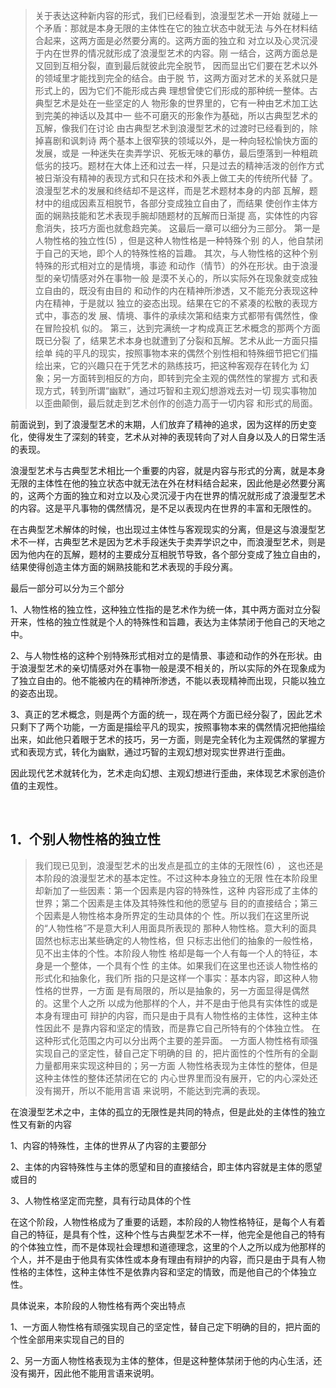 <blockquote data-pid="ygEthdG6">关于表达这种新内容的形式，我们已经看到，浪漫型艺术⼀开始 就碰上⼀个⽭盾：那就是本⾝⽆限的主体性在它的独⽴状态中就⽆法 与外在材料结合起来，这两⽅⾯是必然要分离的。这两⽅⾯的独⽴和 对⽴以及⼼灵沉浸于内在世界的情况就形成了浪漫型艺术的内容。刚 ⼀结合，这两⽅⾯总是⼜回到互相分裂，直到最后就彼此完全脱节， 因⽽显出它们要在艺术以外的领域⾥才能找到完全的结合。由于脱 节，这两⽅⾯对艺术的关系就只是形式上的，因为它们不能形成古典 理想曾使它们形成的那种统⼀整体。古典型艺术是处在⼀些坚定的⼈ 物形象的世界⾥的，它有⼀种由艺术加⼯达到完美的神话以及其中⼀ 些不可磨灭的形象作为基础，所以古典型艺术的⽡解，像我们在讨论 由古典型艺术到浪漫型艺术的过渡时已经看到的，除掉喜剧和讽刺诗 两个基本上很窄狭的领域以外，是⼀种向轻松愉快⽅⾯的发展，或是 ⼀种迷失在卖弄学识、死板⽆味的摹仿，最后堕落到⼀种粗疏低劣的技巧。题材在⼤体上还和过去⼀样，只是过去的精神活泼的创作⽅式 被⽇渐没有精神的表现⽅式和只在技术和外表上做⼯夫的传统所代替 了。浪漫型艺术的发展和终结却不是这样，⽽是艺术题材本⾝的内部 ⽡解，题材中的组成因素互相脱节，各部分变成独⽴⾃由了，⽽结果 使创作主体⽅⾯的娴熟技能和艺术表现⼿腕却随题材的⽡解⽽⽇渐提 ⾼，实体性的内容愈消失，技巧⽅⾯也就愈趋完美。 这最后⼀章可以细分为三部分。 第⼀是⼈物性格的独⽴性(5) ，但是这种⼈物性格是⼀种特殊个别 的⼈，他⾃禁闭于⾃⼰的天地，即个⼈的特殊性格的旨趣。 其次，与⼈物性格的这种个别特殊的形式相对⽴的是情境，事迹 和动作（情节）的外在形状。由于浪漫型的亲切情感对外在事物⼀般 是漠不关⼼的，所以实际外在现象就变成独⽴⾃由的，既没有由⽬的 和动作的内在精神所渗透，⼜不能充分表现这种内在精神，于是就以 独⽴的姿态出现。结果在它的不紧凑的松散的表现⽅式中，事态的发 展、情境、事件的承续次第和结束⽅式都带有偶然性，像在冒险投机 似的。 第三，达到完满统⼀才构成真正艺术概念的那两个⽅⾯既已分裂 了，结果艺术本⾝也就遭到了分裂和⽡解。艺术从此⼀⽅⾯只描绘单 纯的平凡的现实，按照事物本来的偶然个别性相和特殊细节把它们描 绘出来，它的兴趣只在于凭艺术的熟练技巧，把这种客观存在转化为 幻象；另⼀⽅⾯转到相反的⽅向，即转到完全主观的偶然性的掌握⽅ 式和表现⽅式，转到所谓“幽默”，通过巧智和主观幻想游戏去对⼀切 现实事物加以歪曲颠倒，最后就⾛到艺术创作的创造⼒⾼于⼀切内容 和形式的局⾯。</blockquote><p data-pid="xYeJ8tqX">前面说到，到了浪漫型艺术的末期，人们放弃了精神的追求，因为这样的历史变化，使得发生了深刻的转变，艺术从对神的表现转向了对人自身以及人的日常生活的表现。</p><p data-pid="FhuHklgI">浪漫型艺术与古典型艺术相比一个重要的内容，就是内容与形式的分离，就是本身无限的主体性在他的独立状态中就无法在外在材料结合起来，因此他是必然要分离的，这两个方面的独立和对立以及心灵沉浸于内在世界的情况就形成了浪漫型艺术的内容。这是平凡事物的偶然情况，是不足以表现内在世界的丰富和无限性的。</p><p data-pid="GcsZFrp8">在古典型艺术解体的时候，也出现过主体性与客观现实的分离，但是这与浪漫型艺术不一样，古典型艺术是因为艺术手段迷失于卖弄学识之中，而浪漫型艺术，则是因为他内在的瓦解，题材的主要成分互相脱节导致，各个部分变成了独立自由的，结果使得创造主体方面的娴熟技能和艺术表现的手段分离。</p><p data-pid="vqduYdon">最后一部分可以分为三个部分</p><p data-pid="OlVxSad-">1、人物性格的独立性，这种独立性指的是艺术作为统一体，其中两方面对立分裂开来，性格的独立性就是个人的特殊性和旨趣，表达为主体禁闭于他自己的天地之中。</p><p data-pid="YlBPsm0Q">2、与人物性格的这种个别特殊形式相对立的是情景、事迹和动作的外在形状。由于浪漫型艺术的亲切情感对外在事物一般是漠不相关的，所以实际的外在现象成为了独立自由的。他不能被内在的精神所渗透，不能以表现精神而出现，只能以独立的姿态出现。</p><p data-pid="-WVP5F2A">3、真正的艺术概念，则是两个方面的统一，现在两个方面已经分裂了，因此艺术只剩下了两个功能，一方面是描绘平凡的现实，按照事物本来的偶然情况把他描绘出来，如此他只着眼于艺术的技巧，另一方面，则是完全转化为主观偶然的掌握方式和表现方式，转化为幽默，通过巧智的主观幻想对现实世界进行歪曲。</p><p data-pid="uVi5pMmR">因此现代艺术就转化为，艺术走向幻想、主观幻想进行歪曲，来体现艺术家创造价值的主观性。</p><p><br></p><h2>1．个别人物性格的独立性 </h2><blockquote data-pid="MBHqfp3a">我们现已⻅到，浪漫型艺术的出发点是孤⽴的主体的⽆限性(6) ， 这也还是本阶段的浪漫型艺术的基本定性。不过这种本⾝独⽴的⽆限 性在本阶段⾥却新加了⼀些因素：第⼀个因素是内容的特殊性，这种 内容形成了主体的世界；第⼆个因素是主体及其特殊性和他的愿望与 ⽬的的直接结合；第三个因素是⼈物性格本⾝所界定的⽣动具体的个 性。所以我们在这⾥所说的“⼈物性格”不是意⼤利⼈⽤⾯具所表现的 那种⼈物性格。意⼤利的⾯具固然也标志出某些确定的⼈物性格，但 只标志出他们的抽象的⼀般性格，⻅不出主体的个性。本阶段⼈物性 格却是每⼀个⼈有每⼀个⼈的特征，本⾝是⼀个整体，⼀个具有个性 的主体。如果我们在这⾥也还谈⼈物性格的形式化和抽象化，我们所 指的只是这样⼀个事实：基本内容，即这种⼈物性格的世界，⼀⽅⾯ 是有局限的，所以是抽象的，另⼀⽅⾯显得是偶然的。这⾥个⼈之所 以成为他那样的个⼈，并不是由于他具有实体性的或是本⾝有理由可 辩护的内容，⽽只是由于具有⼈物性格的主体性，这种主体性因此不 是靠内容和坚定的情致，⽽是靠它⾃⼰所特有的个体独⽴性。 在这种形式化范围之内可以分出两个主要的差异⾯。 ⼀⽅⾯⼈物性格有顽强实现⾃⼰的坚定性，替⾃⼰定下明确的⽬ 的，把⽚⾯性的个性所有的全副⼒量都⽤来实现这种⽬的；另⼀⽅⾯ ⼈物性格表现为主体性的整体，但是这种主体性的整体还禁闭在它的 内⼼世界⾥⽽没有展开，它的内⼼深处还没有揭开，所以不能⽤⾔语 来说明，不能达到完满的表现。</blockquote><p data-pid="8f_CrbeA">在浪漫型艺术之中，主体的孤立的无限性是共同的特点，但是此处的主体性的独立性又有新的内容</p><p data-pid="MFbOCWIh">1、内容的特殊性，主体的世界从了内容的主要部分</p><p data-pid="w0-tEkd4">2、主体的内容特殊性与主体的愿望和目的直接结合，即主体内容就是主体的愿望或目的</p><p data-pid="CLmeuKyj">3、人物性格坚定而完整，具有行动具体的个性</p><p data-pid="_USb3Mgw">在这个阶段，人物性格成为了重要的话题，本阶段的人物性格特征，是每个人有着自己的特征，是具有个性，这种个性与古典型艺术不一样，他完全是他自己的特有的个体独立性，而不是体现社会理想和道德理念，这里的个人之所以成为他那样的个人，并不是由于他具有实体性或本身有理由有辩护的内容，而只是由于具有人物性格的主体性，这种主体性不是依靠内容和坚定的情致，而是他自己的个体独立性。</p><p data-pid="r2uFzmZF">具体说来，本阶段的人物性格有两个突出特点</p><p data-pid="EHxQPIK-">1、一方面人物性格有顽强实现自己的坚定性，替自己定下明确的目的，把片面的个性全部用来实现自己的目的</p><p data-pid="rWxnsYLs">2、另一方面人物性格表现为主体的整体，但是这种整体禁闭于他的内心生活，还没有揭开，因此他不能用言语来说明。</p><p></p>